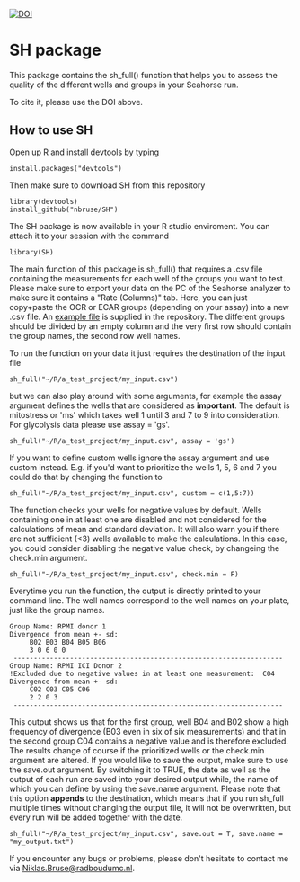 [![DOI](https://zenodo.org/badge/239782432.svg)](https://zenodo.org/badge/latestdoi/239782432)

# SH package
This package contains the sh_full() function that helps you to assess the quality of the different wells and groups in your Seahorse run. 

To cite it, please use the DOI above. 

## How to use SH
Open up R and install devtools by typing
```
install.packages("devtools")
```
Then make sure to download SH from this repository
```
library(devtools)
install_github("nbruse/SH")
```
The SH package is now available in your R studio enviroment. You can attach it to your session with the command
```
library(SH)
```
The main function of this package is sh_full() that requires a .csv file containing the measurements for each well of the groups you want to test. 
Please make sure to export your data on the PC of the Seahorse analyzer to make sure it contains a "Rate (Columns)" tab. Here, you can just copy+paste
the OCR or ECAR groups (depending on your assay) into a new .csv file. An [example file](https://github.com/nbruse/SH/blob/master/Example.csv) is
supplied in the repository. The different groups should be divided by an empty column and the very first row should contain the group names, the second
row well names.

To run the function on your data it just requires the destination of the input file
```
sh_full("~/R/a_test_project/my_input.csv")
```
but we can also play around with some arguments, for example the assay argument defines the wells that are considered as __important__. 
The default is mitostress or 'ms' which takes well 1 until 3 and 7 to 9 into consideration. For glycolysis data please use assay = 'gs'. 
```
sh_full("~/R/a_test_project/my_input.csv", assay = 'gs')
```
If you want to define custom wells ignore the assay argument and use custom instead. E.g. if you'd want to prioritize the wells 1, 5, 6 and 7 
you could do that by changing the function to
```
sh_full("~/R/a_test_project/my_input.csv", custom = c(1,5:7))
```
The function checks your wells for negative values by default. Wells containing one in at least one are disabled and not considered for the 
calculations of mean and standard deviation. It will also warn you if there are not sufficient (<3) wells available to make the calculations.
In this case, you could consider disabling the negative value check, by changeing the check.min argument.
```
sh_full("~/R/a_test_project/my_input.csv", check.min = F)
```
Everytime you run the function, the output is directly printed to your command line. The well names correspond to the well names on your plate,
just like the group names. 
```
Group Name: RPMI donor 1 
Divergence from mean +- sd: 
 	 B02 B03 B04 B05 B06 
	 3 0 6 0 0
 ------------------------------------------------------------------- 
Group Name: RPMI ICI Donor 2 
!Excluded due to negative values in at least one measurement:  C04 
Divergence from mean +- sd: 
 	 C02 C03 C05 C06 
	 2 2 0 3
 ------------------------------------------------------------------- 
```
This output shows us that for the first group, well B04 and B02 show a high frequency of divergence (B03 even in six of six measurements)
and that in the second group C04 contains a negative value and is therefore excluded. The results change of course if the prioritized wells 
or the check.min argument are altered. 
If you would like to save the output, make sure to use the save.out argument. By switching it to TRUE, the date as well as the output of each run
are saved into your desired output while, the name of which you can define by using the save.name argument. Please note that this option **appends**
to the destination, which means that if you run sh_full multiple times without changing the output file, it will not be overwritten, but every run
will be added together with the date.
```
sh_full("~/R/a_test_project/my_input.csv", save.out = T, save.name = "my_output.txt")
```


If you encounter any bugs or problems, please don't hesitate to contact me via Niklas.Bruse@radboudumc.nl.
